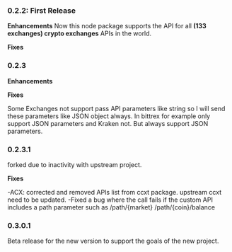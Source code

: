 ### 0.2.2: First Release

**Enhancements**
Now this node package supports the API for all **(133 exchanges) crypto exchanges** APIs in the world.

**Fixes**

### 0.2.3

**Enhancements**

**Fixes**

Some Exchanges not support pass API parameters like string so I will send these parameters like JSON object always. In bittrex for example only support JSON parameters and Kraken not. But always support JSON parameters.

### 0.2.3.1

forked due to inactivity with upstream project.

**Fixes**

-ACX: corrected and removed APIs list from ccxt package. upstream ccxt need to be updated.
-Fixed a bug where the call fails if the custom API includes a path parameter such as
/path/{market}
/path/{coin}/balance

### 0.3.0.1

Beta release for the new version to support the goals of the new project.
